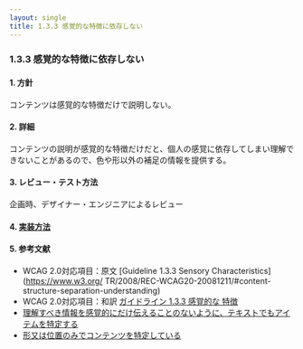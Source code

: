 ```yaml
---
layout: single
title: 1.3.3 感覚的な特徴に依存しない
---
```


### 1.3.3 感覚的な特徴に依存しない

#### 1. 方針

コンテンツは感覚的な特徴だけで説明しない。

#### 2. 詳細

コンテンツの説明が感覚的な特徴だけだと、個人の感覚に依存してしまい理解できないことがあるので、色や形以外の補足の情報を提供する。

#### 3. レビュー・テスト方法

企画時、デザイナー・エンジニアによるレビュー

#### 4. [実装方法](/src/html/1/3/3.md)


#### 5. 参考文献

- WCAG 2.0対応項目：原文 [Guideline 1.3.3 Sensory Characteristics](https://www.w3.org/
  TR/2008/REC-WCAG20-20081211/#content-structure-separation-understanding)
- WCAG 2.0対応項目：和訳 [ガイドライン 1.3.3 感覚的な
特徴](https://waic.jp/docs/WCAG20/Overview.html#content-structure-separation-understanding)
- [理解すべき情報を感覚的にだけ伝えることのないように、テキストでもアイテムを特定する](https://waic.jp/docs/WCAG-TECHS/G96.html)
- [形又は位置のみでコンテンツを特定している](https://waic.jp/docs/WCAG-TECHS/F14.html)
